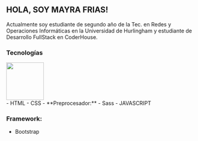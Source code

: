 ## HOLA, SOY MAYRA FRIAS!
Actualmente soy estudiante de segundo año de la Tec. en Redes y Operaciones Informáticas en la Universidad de Hurlingham y estudiante de Desarrollo FullStack en CoderHouse.

### **Tecnologías**
<div>
   <img height=100px src="https://github.com/MFrias1/MFrias1/issues/1#issue-1926502181">
</div>
- HTML
- CSS
   - **Preprocesador:**
       - Sass
- JAVASCRIPT

### **Framework:**
- Bootstrap
  


